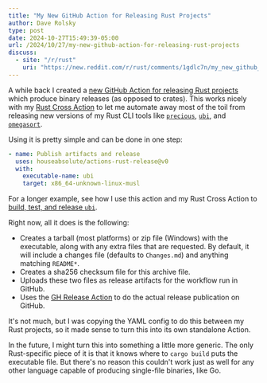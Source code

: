 ```yaml
---
title: "My New GitHub Action for Releasing Rust Projects"
author: Dave Rolsky
type: post
date: 2024-10-27T15:49:39-05:00
url: /2024/10/27/my-new-github-action-for-releasing-rust-projects
discuss:
  - site: "/r/rust"
    uri: "https://new.reddit.com/r/rust/comments/1gdlc7n/my_new_github_action_for_releasing_rust_projects/"
---
```


A while back I created a
[new GitHub Action for releasing Rust projects](https://github.com/marketplace/actions/release-rust-project-binaries-as-github-releases)
which produce binary releases (as opposed to crates). This works nicely with my
[Rust Cross Action](https://github.com/marketplace/actions/build-rust-projects-with-cross) to let me
automate away most of the toil from releasing new versions of my Rust CLI tools like
[`precious`](https://github.com/houseabsolute/precious),
[`ubi`](https://github.com/houseabsolute/ubi), and
[`omegasort`](https://github.com/houseabsolute/omegasort).

Using it is pretty simple and can be done in one step:

```yaml
- name: Publish artifacts and release
  uses: houseabsolute/actions-rust-release@v0
  with:
    executable-name: ubi
    target: x86_64-unknown-linux-musl
```

For a longer example, see how I use this action and my Rust Cross Action to
[build, test, and release `ubi`](https://github.com/houseabsolute/ubi/blob/master/.github/workflows/ci.yml).

Right now, all it does is the following:

- Creates a tarball (most platforms) or zip file (Windows) with the executable, along with any extra
  files that are requested. By default, it will include a changes file (defaults to `Changes.md`)
  and anything matching `README*`.
- Creates a sha256 checksum file for this archive file.
- Uploads these two files as release artifacts for the workflow run in GitHub.
- Uses the [GH Release Action](https://github.com/marketplace/actions/gh-release) to do the actual
  release publication on GitHub.

It's not much, but I was copying the YAML config to do this between my Rust projects, so it made
sense to turn this into its own standalone Action.

In the future, I might turn this into something a little more generic. The only Rust-specific piece
of it is that it knows where to `cargo build` puts the executable file. But there's no reason this
couldn't work just as well for any other language capable of producing single-file binaries, like
Go.
